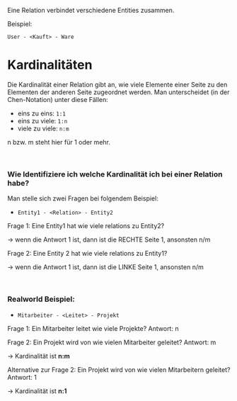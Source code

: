 Eine Relation verbindet verschiedene Entities zusammen.&#x20;

Beispiel:&#x20;

`User - <Kauft> - Ware`

# Kardinalitäten

Die Kardinalität einer Relation gibt an, wie viele Elemente einer Seite zu den Elementen der anderen Seite zugeordnet werden. Man unterscheidet (in der Chen-Notation) unter diese Fällen:

- eins zu eins: `1:1`
- eins zu viele: `1:n`
- viele zu viele: `n:m`

n bzw. m steht hier für 1 oder mehr.

<br>

### Wie Identifiziere ich welche Kardinalität ich bei einer Relation habe?

Man stelle sich zwei Fragen bei folgendem Beispiel:

- `Entity1 - <Relation> - Entity2`

Frage 1: Eine Entity1 hat wie viele relations zu Entity2?&#x20;

→ wenn die Antwort 1 ist, dann ist die RECHTE Seite 1, ansonsten n/m

Frage 2: Eine Entity 2 hat wie viele relations zu Entity1?

→ wenn die Antwort 1 ist, dann ist die LINKE Seite 1, ansonsten n/m

<br>

### Realworld Beispiel:&#x20;

- `Mitarbeiter - <Leitet> - Projekt`

Frage 1: Ein Mitarbeiter leitet wie viele Projekte? Antwort: n

Frage 2: Ein Projekt wird von wie vielen Mitarbeiter geleitet? Antwort: m

→ Kardinalität ist **n:m**

Alternative zur Frage 2: Ein Projekt wird von wie vielen Mitarbeitern geleitet? Antwort: 1

→ Kardinalität ist **n:1**

<br>
